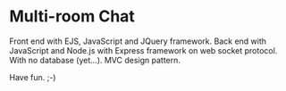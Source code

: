 # Multi-room Chat

Front end with EJS, JavaScript and JQuery framework.
Back end with JavaScript and Node.js with Express framework on web socket protocol.
With no database (yet...).
MVC design pattern.

Have fun. ;-)